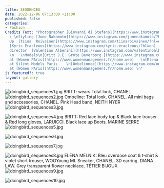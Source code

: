 ```yaml
---
title: SEQUENCES
date: 2022-12-06 07:13:00 +11:00
published: false
categories:
- Fashion
Credits Text: "Photographer [Giovanni di Stefano](https://www.instagram.com/__giovanni__di__stefano/?hl=en)
  \ \nStyling [June Nakamoto](https://www.instagram.com/junenakamoto/?hl=en)   \nMake
  Up  [Tiina  Roivainen](https://www.instagram.com/tiinaroivainen/?hl=en)  \nHair:
  [Kyris Eracleous](https://www.instagram.com/kyris.eracleous/?hl=en)            \nCreative
  director  [Valentino Alberini](https://www.instagram.com/valentinoalberini/?hl=en)
  \n   \nModels\n[Britt J.E. Grote Beverborg ](https://www.instagram.com/britt1911_omgmm/?hl=en)
  at [Women PAris](https://www.womenmanagement.fr/home.web)   \n[Elena Melnik ](https://www.instagram.com/_elena_melnik/)
  at Silent Models Paris    \n[Ombelinnee](https://www.instagram.com/ombelinnee/)
  at [Women PAris](https://www.womenmanagement.fr/home.web) \n"
is featured?: true
layout: gallery
---
```


![doingbird_sequences1.jpg](/uploads/doingbird_sequences1.jpg)
BRITT: wears Total look, CHANEL
![doingbird_sequences2.jpg](/uploads/doingbird_sequences2.jpg)
Ombeline: Total look, CHANEL. All  mini bags and accessories, CHANEL. Pink Head band, NEITH NYER
![doingbird_sequences3.jpg](/uploads/doingbird_sequences3.jpg)

![doingbird_sequences4.jpg](/uploads/doingbird_sequences4.jpg)
BRITT:  Red lace body top & Black lace trouser & Red long gloves, LARUICCI. Black lace up Boots, MARINE SERRE 
![doingbird_sequences5.jpg](/uploads/doingbird_sequences5.jpg)

![doingbird_sequences6.jpg](/uploads/doingbird_sequences6.jpg)

![doingbird_sequences7.jpg](/uploads/doingbird_sequences7.jpg)

![doingbird_sequences8.jpg](/uploads/doingbird_sequences8.jpg)
ELENA MELNIK: Bleu overdose coat & t-shirt & violet short trouser, WOOYoung MI. Sneaker, CHANEL. 3D earring, DIANA  LAW. Grey transparent flower necklace, TÉTIER BIJOUX
![doingbird_sequences9.jpg](/uploads/doingbird_sequences9.jpg)

![doingbird_sequences10.jpg](/uploads/doingbird_sequences10.jpg)

